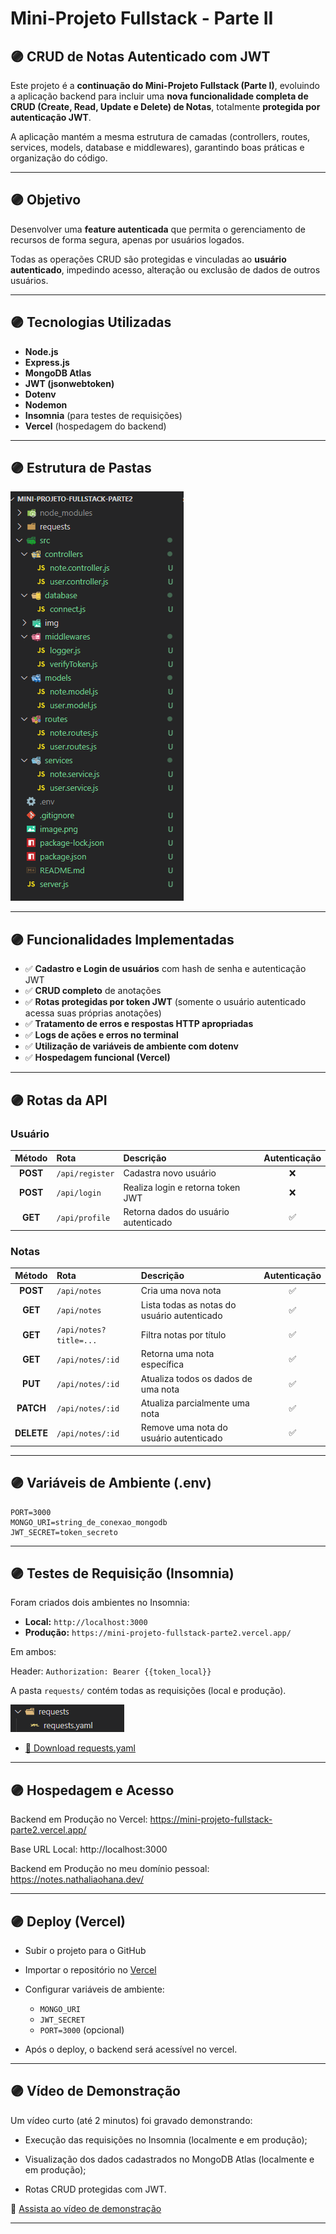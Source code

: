 # Mini-Projeto Fullstack - Parte II  

## 🟣 CRUD de Notas Autenticado com JWT

Este projeto é a **continuação do Mini-Projeto Fullstack (Parte I)**, evoluindo a aplicação backend para incluir uma **nova funcionalidade completa de CRUD (Create, Read, Update e Delete) de Notas**, totalmente **protegida por autenticação JWT**.  

A aplicação mantém a mesma estrutura de camadas (controllers, routes, services, models, database e middlewares), garantindo boas práticas e organização do código.

---

## 🟣 Objetivo

Desenvolver uma **feature autenticada** que permita o gerenciamento de recursos de forma segura, apenas por usuários logados.  

Todas as operações CRUD são protegidas e vinculadas ao **usuário autenticado**, impedindo acesso, alteração ou exclusão de dados de outros usuários.

---

## 🟣 Tecnologias Utilizadas

- **Node.js**  
- **Express.js**  
- **MongoDB Atlas**  
- **JWT (jsonwebtoken)**  
- **Dotenv**  
- **Nodemon**  
- **Insomnia** (para testes de requisições)  
- **Vercel** (hospedagem do backend)

---

## 🟣 Estrutura de Pastas

![alt text](./src/img/image-1.png)

---

## 🟣 Funcionalidades Implementadas

- ✅ **Cadastro e Login de usuários** com hash de senha e autenticação JWT  
- ✅ **CRUD completo** de anotações
- ✅ **Rotas protegidas por token JWT** (somente o usuário autenticado acessa suas próprias anotações)  
- ✅ **Tratamento de erros e respostas HTTP apropriadas**  
- ✅ **Logs de ações e erros no terminal**  
- ✅ **Utilização de variáveis de ambiente com dotenv**  
- ✅ **Hospedagem funcional (Vercel)**  

---

## 🟣 Rotas da API

### Usuário
| Método | Rota | Descrição | Autenticação |
|:--:|:--|:--|:--:|
| **POST** | `/api/register` | Cadastra novo usuário | ❌ |
| **POST** | `/api/login` | Realiza login e retorna token JWT | ❌ |
| **GET** | `/api/profile` | Retorna dados do usuário autenticado | ✅ |

### Notas
| Método | Rota | Descrição | Autenticação |
|:--:|:--|:--|:--:|
| **POST** | `/api/notes` | Cria uma nova nota | ✅ |
| **GET** | `/api/notes` | Lista todas as notas do usuário autenticado | ✅ |
| **GET** | `/api/notes?title=...` | Filtra notas por título | ✅ |
| **GET** | `/api/notes/:id` | Retorna uma nota específica | ✅ |
| **PUT** | `/api/notes/:id` | Atualiza todos os dados de uma nota | ✅ |
| **PATCH** | `/api/notes/:id` | Atualiza parcialmente uma nota | ✅ |
| **DELETE** | `/api/notes/:id` | Remove uma nota do usuário autenticado | ✅ |

---

## 🟣 Variáveis de Ambiente (.env)

```env
PORT=3000
MONGO_URI=string_de_conexao_mongodb
JWT_SECRET=token_secreto
```

---

## 🟣 Testes de Requisição (Insomnia)

Foram criados dois ambientes no Insomnia:
- **Local:** `http://localhost:3000`
- **Produção:** `https://mini-projeto-fullstack-parte2.vercel.app/`

Em ambos:

Header:  ```Authorization: Bearer {{token_local}}```


A pasta `requests/` contém todas as requisições (local e produção).

![alt text](./src/img/image.png)

- [📄 Download requests.yaml](./requests/requests.yaml)

--- 

## 🟣 Hospedagem e Acesso

Backend em Produção no Vercel: https://mini-projeto-fullstack-parte2.vercel.app/

Base URL Local: http://localhost:3000

Backend em Produção no meu domínio pessoal: https://notes.nathaliaohana.dev/

--- 

## 🟣 Deploy (Vercel)
- Subir o projeto para o GitHub
- Importar o repositório no [Vercel](https://vercel.com/)
- Configurar variáveis de ambiente:
  - `MONGO_URI`
  - `JWT_SECRET`
  - `PORT=3000` (opcional)

- Após o deploy, o backend será acessível no vercel.

---

## 🟣 Vídeo de Demonstração

Um vídeo curto (até 2 minutos) foi gravado demonstrando:

- Execução das requisições no Insomnia (localmente e em produção);

- Visualização dos dados cadastrados no MongoDB Atlas (localmente e em produção);

- Rotas CRUD protegidas com JWT.


🔗 [Assista ao vídeo de demonstração]()

---